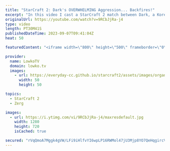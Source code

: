 ```yaml
---
title: "StarCraft 2: Dark's OVERWHELMING Aggression... Backfires!"
excerpt: "In this video I cast a StarCraft 2 match between Dark, a Korean Zerg player, and Cyan, a Chinese Protoss player. Dark tries to overwhelm Cyan with his aggressive and relentless attacks, but Cyan manages to defend and counter with his superior army and technology. Watch as Dark’s overconfidence backfires"
originalUrl: https://youtube.com/watch?v=9RCbJjRa-j4
type: video
length: PT30M41S
publishedDateTime: 2023-09-07T09:41:04Z
heat: 50

featuredContent: "<iframe width=\"800\" height=\"500\" frameborder=\"0\" src=\"https://www.youtube.com/embed/9RCbJjRa-j4\" allow=\"accelerometer; autoplay; encrypted-media; gyroscope; picture-in-picture\" allowfullscreen></iframe>"

provider:
  name: LowkoTV
  domain: lowko.tv
  images:
    - url: https://everyday-cc.github.io/starcraft2/assets/images/organizations/lowko.tv-50x50.jpg
      width: 50
      height: 50

topics:
  - StarCraft 2
  - Zerg

images:
  - url: https://i.ytimg.com/vi/9RCbJjRa-j4/maxresdefault.jpg
    width: 1280
    height: 720
    isCached: true

secured: "rVqQmoA7Mggk4gVW/LFi9iHlfvYI6wpLP16RWMol47jU3Mjp8YO7QeHqgircVXvgXxuqZkgwApyCYshYXmwIeAJ5lMITViep8rlXAYE8x8uzjgFoBSb/AHb5hyJbY+bRn+tiq9JlIEHM3THv2a44wjc/ww4Y2g89sBuxsJUq3+hHhstHfhA8Fx777Dm3Pjhc4q20Tv1vLvVJceCtt5qWNL7wR1phJ764lNxkdAzjxDQAFkfrFF44mcsFsWt1B4dB9hal2BBE05axr3RlDKaZwjN0LpbdjkV0fnF5VezhOjbDV/4JNHKDeeUKfZfFGQzii+CGVQMgkeIjxbdH+69DyVVmc1YPKeRA7ygHamOBTD+7ZLx84XY9nQx6JeeiLbSLaDHXxu6K3DiYbOKfDq2ySFlA/bjT2+ADMJELXdJpzz0=;ZJ9czkqEJiw6Ai/UoCDFvQ=="
---
```


